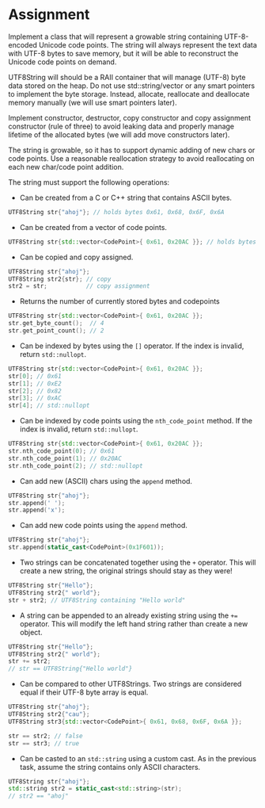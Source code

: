  # Assignment
 Implement a class that will represent a growable string containing UTF-8-encoded Unicode code points.
 The string will always represent the text data with UTF-8 bytes to save memory, but it will be able
 to reconstruct the Unicode code points on demand.

 UTF8String will should be a RAII container that will manage (UTF-8) byte data stored on the heap.
 Do not use std::string/vector or any smart pointers to implement the byte storage. Instead,
 allocate, reallocate and deallocate memory manually (we will use smart pointers later).

 Implement constructor, destructor, copy constructor and copy assignment constructor (rule of three)
 to avoid leaking data and properly manage lifetime of the allocated bytes (we will add move
 constructors later).

 The string is growable, so it has to support dynamic adding of new chars or code points.
 Use a reasonable reallocation strategy to avoid reallocating on each new char/code point addition.

 The string must support the following operations:
 - Can be created from a C or C++ string that contains ASCII bytes.
 ```cpp
 UTF8String str{"ahoj"}; // holds bytes 0x61, 0x68, 0x6F, 0x6A
 ```
 - Can be created from a vector of code points.
 ```cpp
 UTF8String str{std::vector<CodePoint>{ 0x61, 0x20AC }}; // holds bytes 0x61, 0xE2, 0x82, 0xAC
 ```
 - Can be copied and copy assigned.
 ```cpp
 UTF8String str{"ahoj"};
 UTF8String str2{str}; // copy
 str2 = str;           // copy assignment
 ```
 - Returns the number of currently stored bytes and codepoints
 ```cpp
 UTF8String str{std::vector<CodePoint>{ 0x61, 0x20AC }};
 str.get_byte_count();  // 4
 str.get_point_count(); // 2
 ```
 - Can be indexed by bytes using the `[]` operator.
 If the index is invalid, return `std::nullopt`.
 ```cpp
 UTF8String str{std::vector<CodePoint>{ 0x61, 0x20AC }};
 str[0]; // 0x61
 str[1]; // 0xE2
 str[2]; // 0x82
 str[3]; // 0xAC
 str[4]; // std::nullopt
 ```
 - Can be indexed by code points using the `nth_code_point` method.
 If the index is invalid, return `std::nullopt`.
 ```cpp
 UTF8String str{std::vector<CodePoint>{ 0x61, 0x20AC }};
 str.nth_code_point(0); // 0x61
 str.nth_code_point(1); // 0x20AC
 str.nth_code_point(2); // std::nullopt
 ```
 - Can add new (ASCII) chars using the `append` method.
 ```cpp
 UTF8String str{"ahoj"};
 str.append(' ');
 str.append('x');
 ```
 - Can add new code points using the `append` method.
 ```cpp
 UTF8String str{"ahoj"};
 str.append(static_cast<CodePoint>(0x1F601));
 ```
 - Two strings can be concatenated together using the `+` operator.
   This will create a new string, the original strings should stay as they were!
 ```cpp
 UTF8String str{"Hello"};
 UTF8String str2{" world"};
 str + str2; // UTF8String containing "Hello world"
 ```
 - A string can be appended to an already existing string using the `+=` operator.
   This will modify the left hand string rather than create a new object.
 ```cpp
 UTF8String str{"Hello"};
 UTF8String str2{" world"};
 str += str2;
 // str == UTF8String{"Hello world"}
 ```
 - Can be compared to other UTF8Strings. Two strings are considered equal if their UTF-8 byte array
 is equal.
 ```cpp
 UTF8String str{"ahoj"};
 UTF8String str2{"cau"};
 UTF8String str3{std::vector<CodePoint>{ 0x61, 0x68, 0x6F, 0x6A }};

 str == str2; // false
 str == str3; // true
 ```
 - Can be casted to an `std::string` using a custom cast. As in the previous task, assume the
 string contains only ASCII characters.
 ```cpp
 UTF8String str{"ahoj"};
 std::string str2 = static_cast<std::string>(str);
 // str2 == "ahoj"
 ```
